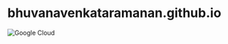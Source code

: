 # bhuvanavenkataramanan.github.io

![Google Cloud](https://img.shields.io/badge/GoogleCloud-%234285F4.svg?style=for-the-badge&logo=google-cloud&logoColor=white)
